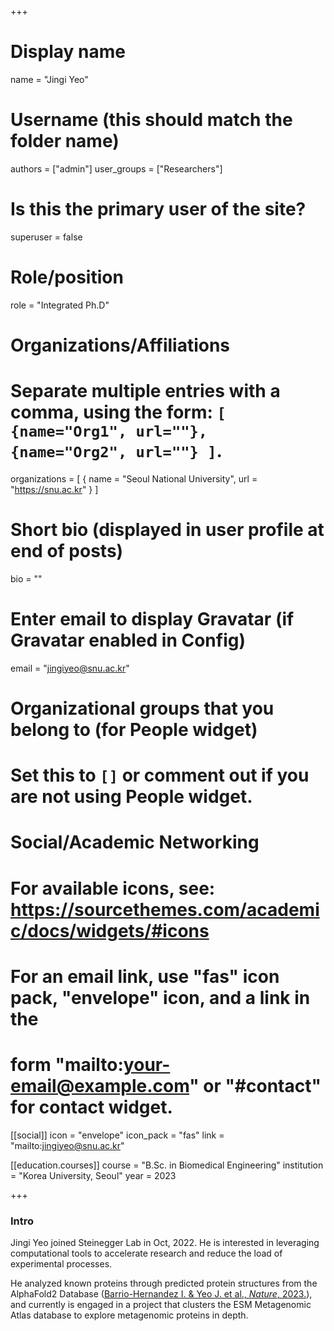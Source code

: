 +++

# Display name
name = "Jingi Yeo"

# Username (this should match the folder name)
authors = ["admin"]
user_groups = ["Researchers"]
# Is this the primary user of the site?
superuser = false

# Role/position
role = "Integrated Ph.D"

# Organizations/Affiliations
#   Separate multiple entries with a comma, using the form: `[ {name="Org1", url=""}, {name="Org2", url=""} ]`.
organizations = [ { name = "Seoul National University", url = "https://snu.ac.kr" } ]

# Short bio (displayed in user profile at end of posts)
bio = ""

# Enter email to display Gravatar (if Gravatar enabled in Config)
email = "jingiyeo@snu.ac.kr"


# Organizational groups that you belong to (for People widget)
#   Set this to `[]` or comment out if you are not using People widget.


# Social/Academic Networking
# For available icons, see: https://sourcethemes.com/academic/docs/widgets/#icons
#   For an email link, use "fas" icon pack, "envelope" icon, and a link in the
#   form "mailto:your-email@example.com" or "#contact" for contact widget.

[[social]]
  icon = "envelope"
  icon_pack = "fas"
  link = "mailto:jingiyeo@snu.ac.kr"
  
[[education.courses]]
  course = "B.Sc. in Biomedical Engineering"
  institution = "Korea University, Seoul"
  year = 2023

+++

### Intro
Jingi Yeo joined Steinegger Lab in Oct, 2022.
He is interested in leveraging computational tools to accelerate research and reduce the load of experimental processes.

He analyzed known proteins through predicted protein structures from the AlphaFold2 Database ([Barrio-Hernandez I. & Yeo J. et al., <i>Nature</i>, 2023.](https://www.nature.com/articles/s41586-023-06510-w)), and currently is engaged in a project that clusters the ESM Metagenomic Atlas database to explore metagenomic proteins in depth.